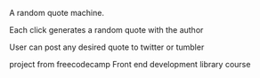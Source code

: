 
A random quote machine.

Each click generates a random quote with the author

User can post any desired quote to twitter or tumbler

project from freecodecamp Front end development library course

